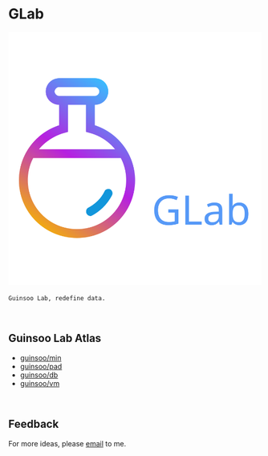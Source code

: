 # GLab

![logo](./public/GuinsooLab.svg)

`Guinsoo Lab, redefine data.`


<br/>

## Guinsoo Lab Atlas

- [guinsoo/min](https://github.com/GuinsooLab/guinsoomin)
- [guinsoo/pad](https://github.com/GuinsooLab/guinsoopad)
- [guinsoo/db](https://github.com/GuinsooLab/guinsoodb)
- [guinsoo/vm](https://github.com/GuinsooLab/guinsoovm)


<br/>

## Feedback

For more ideas, please [email](https://mail.google.com/mail/u/0/?fs=1&tf=cm&source=mailto&to=bqjimaster@gmail.com) to me.
